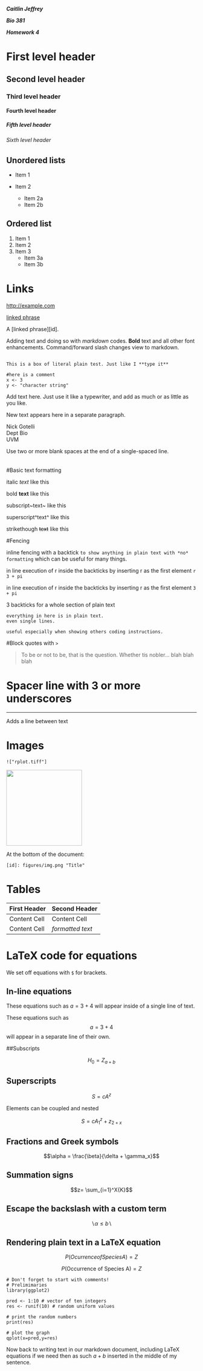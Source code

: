 ***Caitlin Jeffrey***  

***Bio 381***  

***Homework 4***



# First level header

## Second level header

### Third level header

#### Fourth level header

##### Fifth  level header

###### Sixth level header



## Unordered lists

* Item 1

* Item 2

  + Item 2a
  + Item 2b

  

## Ordered list

1. Item 1
2. Item 2
3. Item 3
   + Item 3a
   + Item 3b

# Links

http://example.com

[linked phrase](http:example.com)

A [linked phrase][id]. 



Adding text and doing so with *markdown* codes. **Bold** text and all other font enhancements. Command/forward slash changes view to markdown.

## 

```
This is a box of literal plain test. Just like I **type it**
```

```{r}
#here is a comment
x <- 3
y <- "character string"
```



Add text here. Just use it like a typewriter, and add as much or as little as you like.

New text appears here in a separate paragraph. 

Nick Gotelli  
Dept Bio  
UVM  

Use two or more blank spaces at the end of a single-spaced line.

###### 

#Basic text formatting

italic *text* like this

bold **text** like this

subscript~text~ like this

superscript^text^ like this

strikethough ~~text~~ like this



#Fencing

inline fencing with a backtick `to show anything in plain text with *no* formatting` which can be useful for many things. 

in line execution of r inside the backticks by inserting r as the first element `r 3 + pi`

in line execution of r inside the backticks by inserting r as the first element `3 + pi`

3 backticks for a whole section of plain text

```
everything in here is in plain text.
even single lines.

useful especially when showing others coding instructions.
```

#Block quotes with `>` 

> To be or not to be, that is the question. Whether tis nobler... blah blah blah

# Spacer line with 3 or more underscores

___

Adds a line between text






# Images

`!["rplot.tiff"]`

<img src="rplot.TIFF" width = "200" height ="200" />

At the bottom of the document:

`[id]: figures/img.png "Title"`

# Tables

| First Header | Second Header    |
| ------------ | ---------------- |
| Content Cell | Content Cell     |
| Content Cell | *formatted text* |

# LaTeX code for equations

We set off equations with `$` for brackets.

## In-line equations

These equations such as $a = 3 + 4$ will appear inside of a single line of text.

These equations such as $$a = 3 + 4$$ will appear in a separate line of their own. 

##Subscripts

$$H_0 = Z_{a + b}$$

## Superscripts

$$S = cA^z$$

Elements can be coupled and nested

$$S=cA^z_1 +z_{2 + x}$$

## Fractions and Greek symbols

$$\alpha = \frac{\beta}{\delta + \gamma_x}$$

## Summation signs

$$z= \sum_{i=1}^X{K}$$

## Escape the backslash with a custom term

$$\backslash \alpha \le b \backslash$$

## Rendering plain text in a LaTeX equation
$$P(Ocurrence of Species A) = Z$$

$$P(\mbox{Occurrence of Species A}) =Z$$


```{r,echo=TRUE,eval=FALSE}
# Don't forget to start with comments!
# Prelimimaries
library(ggplot2)

pred <- 1:10 # vector of ten integers
res <- runif(10) # random uniform values

# print the random numbers
print(res)

# plot the graph
qplot(x=pred,y=res)
```


Now back to writing text in our markdown document, including LaTeX equations if we need then as such $a + b$ inserted in the middle of my sentence.

